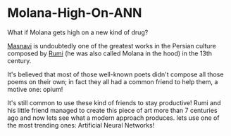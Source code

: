 # Molana-High-On-ANN
What if Molana gets high on a new kind of drug?

[Masnavi](https://en.wikipedia.org/wiki/Masnavi) is undoubtedly one of the greatest works in the Persian culture composed by [Rumi](https://en.wikipedia.org/wiki/Rumi) (he was also called Molana in the hood) in the 13th century.

It's believed that most of those well-known poets didn't compose all those poems on their own; in fact they all had a common friend to help them, a motive one: opium!

It's still common to use these kind of friends to stay productive! Rumi and his little friend managed to create this piece of art more than 7 centuries ago and now lets see what a modern approach produces. lets use one of the most trending ones: Artificial Neural Networks!

